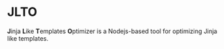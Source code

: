 # JLTO
**J**inja **L**ike **T**emplates **O**ptimizer is a Nodejs-based tool for optimizing Jinja like templates.
